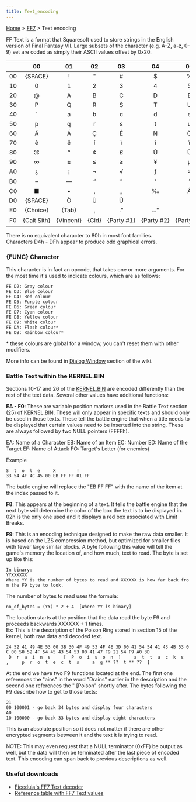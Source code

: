 ```yaml
---
title: Text_encoding
---
```


[Home](../Main_Page.md) > [FF7](../FF7.md) > Text encoding

FF Text is a format that Squaresoft used to store strings in the English version of Final Fantasy VII. Large subsets of the character (e.g. A-Z, a-z, 0-9) set are coded as simply their ASCII values offset by 0x20.

|     |     00      |    01     |  02   |     03      |     04      |     05      | 06  |  07   |    08     |     09     |    0A     |    0B    |    0C    |    0D    |     0E     |    0F    |
|:---:|:-----------:|:---------:|:-----:|:-----------:|:-----------:|:-----------:|:---:|:-----:|:---------:|:----------:|:---------:|:--------:|:--------:|:--------:|:----------:|:--------:|
| 00  |   {SPACE}   |     !     |   "   |     \#      |      $      |      %      |  &  |   '   |     (     |     )      |    \*     |    \+    |    ,     |    \-    |     .      |    /     |
| 10  |      0      |     1     |   2   |      3      |      4      |      5      |  6  |   7   |     8     |     9      |     :     |    ;     |   &lt;   |    =     |    &gt;    |    ?     |
| 20  |      @      |     A     |   B   |      C      |      D      |      E      |  F  |   G   |     H     |     I      |     J     |    K     |    L     |    M     |     N      |    O     |
| 30  |      P      |     Q     |   R   |      S      |      T      |      U      |  V  |   W   |     X     |     Y      |     Z     |    \[   |    \\    |    \]    |     ^      |    \_    |
| 40  |     \`      |     a     |   b   |      c      |      d      |      e      |  f  |   g   |     h     |     i      |     j     |    k     |    l     |    m     |     n      |    o     |
| 50  |      p      |     q     |   r   |      s      |      t      |      u      |  v  |   w   |     x     |     y      |     z     |    {     |    \|    |    }     |     \~     |          |
| 60  |      Ä      |     Á     |   Ç   |      É      |      Ñ      |      Ö      |  Ü  |   á   |     à     |     â      |     ä     |    ã     |    å     |    ç     |     é      |    è     |
| 70  |      ê      |     ë     |   í   |      ì      |      î      |      ï      |  ñ  |   ó   |     ò     |     ô      |     ö     |    õ     |    ú     |    ù     |     û      |    ü     |
| 80  |      ⌘      |     °     |   ¢   |      £      |      Ù      |      Û      |  ¶  |   ß   |     ®     |     ©      |     ™     |    ´     |    ¨     |    ≠     |     Æ      |    Ø     |
| 90  |      ∞      |     ±     |   ≤   |      ≥      |      ¥      |      µ      |  ∂  |   Σ   |     Π     |     π      |     ⌡     | <u>ª</u> | <u>º</u> |    Ω     |     æ      |    ø     |
| A0  |      ¿      |     ¡     |   ¬   |      √      |      ƒ      |      ≈      |  ∆  |   «   |     »     |     …      | {NOTHING} |    À     |    Ã     |    Õ     |     Œ      |    œ     |
| B0  |      –      |     —     |   “   |      ”      |      ‘      |      ’      |  ÷  |   ◊   |     ÿ     |     Ÿ      |     ⁄     |    ¤     |    ‹     |    ›     |     ﬁ      |    ﬂ     |
| C0  |      ■      |     ▪     |   ‚   |      „      |      ‰      |      Â      |  Ê  |   Ë   |     Á     |     È      |     í     |    î     |    ï     |    ì     |     Ó      |    Ô     |
| D0  |   {SPACE}   |     Ò     |   Ù   |      Û      |             |             |     |       |           |            |           |          |          |          |            |          |
| E0  |  {Choice}   |   {Tab}   |   ,   |     ."      |    ..."     |             |     | {EOL} | {New Scr} | {New Scr?} |  {Cloud}  | {Barret} |  {Tifa}  | {Aerith} | {Red XIII} | {Yuffie} |
| F0  | {Cait Sith} | {Vincent} | {Cid} | {Party \#1} | {Party \#2} | {Party \#3} | 〇  |   △   |     ☐     |     ✕      |           |          |          |          |   {FUNC}   |  {END}   |

There is no equivalent character to 80h in most font families.  
Characters D4h - DFh appear to produce odd graphical errors.

### {FUNC} Character

This character is in fact an opcode, that takes one or more arguments. For the most time it's used to indicate colours, which are as follows:

`FE D2: Gray colour`  
`FE D3: Blue colour`  
`FE D4: Red colour`  
`FE D5: Purple colour`  
`FE D6: Green colour`  
`FE D7: Cyan colour`  
`FE D8: Yellow colour`  
`FE D9: White colour`  
`FE DA: Flash colour*`  
`FE DB: Rainbow colour*`

\* these colours are global for a window, you can't reset them with other modifiers.

More info can be found in [Dialog Window](Field/DialogWindow.md#Special_Letters) section of the wiki.

### Battle Text within the KERNEL.BIN

Sections 10-17 and 26 of the [KERNEL.BIN](Kernel/Kernel.bin.md) are encoded differently than the rest of the text data. Several other values have additional functions:

**EA - F0**: These are variable position markers used in the Battle Text section (25) of KERNEL.BIN. These will only appear in specific texts and should only be used in those texts. These tell the battle engine that when a title needs to be displayed that certain values need to be inserted into the string. These are always followed by two NULL pointers (FFFFh).

EA: Name of a Character EB: Name of an Item EC: Number ED: Name of the Target EF: Name of Attack FO: Target's Letter (for enemies)

Example

`S  t  o  l  e     X        !`  
`33 54 4F 4C 45 00 EB FF FF 01 FF`

The battle engine will replace the "EB FF FF" with the name of the item at the index passed to it.

**F8**: This appears at the beginning of a text. It tells the battle engine that the next byte will determine the color of the box the text is to be displayed in. 02h is the only one used and it displays a red box associated with Limit Breaks.

**F9**: This is an encoding technique designed to make the raw data smaller. It is based on the LZS compression method, but optimized for smaller files with fewer large similar blocks. A byte following this value will tell the game's memory the location of, and how much, text to read. The byte is set up like this:

`In binary:`  
`YYXXXXXX`  
`Where YY is the number of bytes to read and XXXXXX is how far back from the F9 byte to look.`

The number of bytes to read uses the formula:

`no_of_bytes = (YY) * 2 + 4  [Where YY is binary]`

The location starts at the position that the data read the byte F9 and proceeds backwards XXXXXX + 1 times.  
Ex: This is the description of the Poison Ring stored in section 15 of the kernel, both raw data and decoded text.

`24 52 41 49 4E 53 00 3B 30 4F 49 53 4F 4E 3D 00 41 54 54 41 43 4B 53 0C 00 50 52 4F 54 45 43 54 53 00 41 47 F9 21 54 F9 A0 3D`  
` D  r  a  i  n  s     [  P  o  i  s  o  n  ]     a  t  t  a  c  k  s  ,     p  r  o  t  e  c  t  s     a  g ** ??  t ** ??  ]`

At the end we have two F9 functions located at the end. The first one references the "ains" in the word "Drains" earlier in the description and the second one references the " \[Poison" shortly after. The bytes following the F9 describe how to get to those texts:

`21`  
`00 100001 - go back 34 bytes and display four characters`  
`A0`  
`10 100000 - go back 33 bytes and display eight characters`

This is an absolute position so it does not matter if there are other encrypted segments between it and the text it is trying to read.

NOTE: This may even request that a NULL terminator (0xFF) be output as well, but the data will then be terminated after the last piece of encoded text. This encoding can span back to previous descriptions as well.

### Useful downloads

-   [Ficedula's FF7 Text decoder](http://aaronserv.dyndns.org/hosting/qhimmwiki/ficedula_ff7textdecoder_1.00.zip)
-   [Reference table with FF7 Text values](http://www.subfan.pl/ff7pl/fieldtool.tbl)
